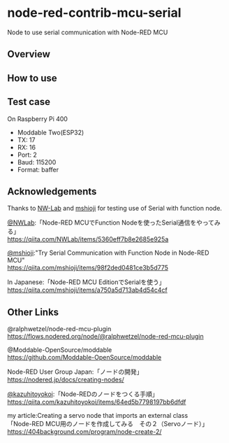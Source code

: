 # node-red-contrib-mcu-serial

Node to use serial communication with Node-RED MCU

## Overview

## How to use

## Test case

On Raspberry Pi 400  

- Moddable Two(ESP32)
- TX: 17
- RX: 16
- Port: 2
- Baud: 115200
- Format: baffer

## Acknowledgements

Thanks to [NW-Lab](https://github.com/NW-Lab) and [mshioji](https://github.com/mshioji) for testing use of Serial with function node.  

[@NWLab](https://qiita.com/NWLab):「Node-RED MCUでFunction Nodeを使ったSerial通信をやってみる」  
<https://qiita.com/NWLab/items/5360eff7b8e2685e925a>  

[@mshioji](https://qiita.com/mshioji):"Try Serial Communication with Function Node in Node-RED MCU"  
<https://qiita.com/mshioji/items/98f2ded0481ce3b5d775>  

In Japanese:「Node-RED MCU EditionでSerialを使う」  
<https://qiita.com/mshioji/items/a750a5d713ab4d54c4cf>  

## Other Links

@ralphwetzel/node-red-mcu-plugin  
<https://flows.nodered.org/node/@ralphwetzel/node-red-mcu-plugin>  

@Moddable-OpenSource/moddable  
<https://github.com/Moddable-OpenSource/moddable>  

Node-RED User Group Japan:「ノードの開発」  
<https://nodered.jp/docs/creating-nodes/>  

[@kazuhitoyokoi](https://qiita.com/kazuhitoyokoi):「Node-REDのノードをつくる手順」  
<https://qiita.com/kazuhitoyokoi/items/64ed5b7798197bb6dfdf>  

my article:Creating a servo node that imports an external class  
「Node-RED MCU用のノードを作成してみる　その２（Servoノード）」  
<https://404background.com/program/node-create-2/>  

